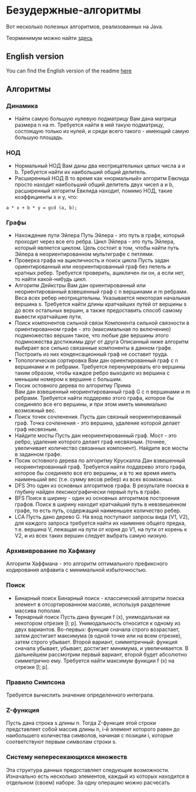 # Безудержные-алгоритмы
Вот несколько полезных алгоритмов, реализованных на Java.

Теорминимум можно найти [здесь](http://e-maxx.ru/algo/)

## English version
You can find the English version of the readme [here](https://github.com/timattt/Rampant-algorithms/blob/master/README_EN.md)

## Алгоритмы
### Динамика
* Найти самую большую нулевую подматрицу
Вам дана матрица размера n на m.
Требуется найти в ней такую ​​подматрицу, состоящую только из нулей, и среди всего такого -
имеющий самую большую площадь.
### НОД
* Нормальный НОД
Вам даны два неотрицательных целых числа a и b. Требуется найти их наибольший общий делитель.
* Расширенный НОД
В то время как «нормальный» алгоритм Евклида просто находит наибольший общий делитель двух чисел a и b,
расширенный алгоритм Евклида находит, помимо НОД, такие коэффициенты x и y, что:
```
a * x + b * y = gcd (a, b);
```
### Графы
* Нахождение пути Эйлера
Путь Эйлера - это путь в графе, который проходит через все его ребра. Цикл Эйлера - это путь Эйлера, который является циклом.
Цель состоит в том, чтобы найти путь Эйлера в неориентированном мультиграфе с петлями.
* Проверка графа на ацикличность и поиск цикла
Пусть задан ориентированный или неориентированный граф без петель и кратных ребер.
Требуется проверить, ацикличен ли он, а если нет, то найти какой-нибудь цикл.
* Алгоритм Дейкстры
Вам дан ориентированный или неориентированный взвешенный граф с n вершинами и m ребрами.
Веса всех ребер неотрицательны. Указывается некоторая начальная вершина s.
Требуется найти длины кратчайших путей от вершины s до всех остальных вершин,
а также предоставить способ самому вывести кратчайшие пути.
* Поиск компонентов сильной связи
Компонента сильной связности в ориентированном графе - это (максимальная по включению)
подмножество вершин такое, что любые две вершины этого подмножества достижимы друг от друга
Описанный ниже алгоритм выбирает все сильно связанные компоненты в данном графе.
Построить из них конденсационный граф не составит труда.
* Топологическая сортировка
Вам дан ориентированный граф с n вершинами и m ребрами.
Требуется перенумеровать его вершины таким образом, чтобы каждое ребро выходило из
вершина с меньшим номером к вершине с большим.
* Посик остовного дерева по алгоритму Прима   
Вам дан взвешенный неориентированный граф G с n вершинами и m ребрами.
Требуется найти поддерево этого графа, которое бы соединяло все его вершины,
и при этом иметь минимально возможный вес.
* Поиск точек сочленения.
Пусть дан связный неориентированный граф.
Точка сочленения - это вершина, удаление которой делает граф несвязным.
* Найдите мосты
Пусть дан неориентированный граф.
Мост - это ребро, удаление которого делает граф несвязным.
(точнее, увеличивает количество связанных компонент). Найдите все мосты в заданном графе.
* Посик остовного дерева по алгоритму Крускалла
Дан взвешенный неориентированный граф.
Требуется найти поддерево этого графа, которое бы соединяло все его вершины,
и в то же время иметь наименьший вес (т.е. сумму весов ребер) из всех возможных.
* DFS
Это один из основных алгоритмов графа.
В результате поиска в глубину найден лексикографически первый путь в графе.
* BFS
Поиск в ширину - один из основных алгоритмов построения графов.
Поиск в ширину находит кратчайший путь в невзвешенном графе, то есть путь, содержащий наименьшее количество ребер.
* LCA
Пусть дано дерево G. На вход поступают запросы вида (V1, V2),
для каждого запроса требуется найти их наименее общего предка, т.е.
вершина V, лежащая на пути от корня до V1, на пути от
корень к V2, и из всех таких вершин следует выбрать самую низкую.
### Архививрование по Хафману
Алгоритм Хаффмана - это алгоритм оптимального префиксного кодирования алфавита с минимальной избыточностью.
### Поиск
* Бинарный поиск
Бинарный поиск - классический алгоритм поиска
элемент в отсортированном массиве, используя разделение массива пополам.
* Тернарный поиск
Пусть дана функция f (x), унимодальная на некотором отрезке [l; р].
Унимодальность относится к одному из двух вариантов. Во-первых: функция сначала строго возрастает,
затем достигает максимума (в одной точке или на всем отрезке), затем строго убывает.
Второй вариант, симметричный: функция сначала убывает, убывает, достигает минимума,
и увеличивается. В дальнейшем рассмотрим первый вариант, второй будет абсолютно
симметрично ему.
Требуется найти максимум функции f (x) на отрезке [l; р].
### Правило Симпсона
Требуется вычислить значение определенного интеграла.
### Z-функция
Пусть дана строка s длины n.
Тогда Z-функция этой строки представляет собой массив длины n, i-й элемент которого равен
до наибольшего количества символов, начиная с позиции i,
которые соответствуют первым символам строки s.
### Систему непересекающихся множеств
Эта структура данных предоставляет следующие возможности.
Изначально есть несколько элементов, каждый из которых находится в отдельном (своем) наборе.
За одну операцию можно расчесать
